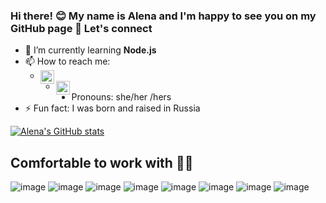 ### Hi there! 😊 My name is Alena and I'm happy to see you on my GitHub page 👋 Let's connect

- 🌱 I’m currently learning **Node.js**
- 📫 How to reach me: 
  * <a target="_blank" href="https://www.linkedin.com/in/alena-rehberger/"><img align="left" alt="LinkdeIN" width="22px" src="https://cdn.jsdelivr.net/npm/simple-icons@v3/icons/linkedin.svg" /></a> <br>
  * <a target="_blank" href="mailto:alenarehberger92@gmail.com"><img align="left" alt="Gmail" width="22px" src="https://cdn.jsdelivr.net/npm/simple-icons@v3/icons/gmail.svg" /></a>
- Pronouns: she/her /hers
- ⚡ Fun fact: I was born and raised in Russia

[![Alena's GitHub stats](https://github-readme-stats.vercel.app/api?username=AlenaReh&theme=dracula=true)](https://github.com/AlenaReh/github-readme-stats?AlenaReh=anuraghazra&theme=dracula_icons=true)

## Comfortable to work with :woman_technologist:

![image](https://img.shields.io/badge/HTML5-E34F26?style=for-the-badge&logo=html5&logoColor=white)
![image](https://img.shields.io/badge/CSS3-1572B6?style=for-the-badge&logo=css3&logoColor=white)
![image](https://img.shields.io/badge/JavaScript-F7DF1E?style=for-the-badge&logo=javascript&logoColor=black)
![image](https://img.shields.io/badge/Node.js-339933?style=for-the-badge&logo=nodedotjs&logoColor=white)
![image](https://img.shields.io/badge/npm-CB3837?style=for-the-badge&logo=npm&logoColor=white)
![image](https://img.shields.io/badge/Jest-C21325?style=for-the-badge&logo=jest&logoColor=white)
![image](https://img.shields.io/badge/Bootstrap-563D7C?style=for-the-badge&logo=bootstrap&logoColor=white)
![image](https://img.shields.io/badge/jQuery-0769AD?style=for-the-badge&logo=jquery&logoColor=white)

